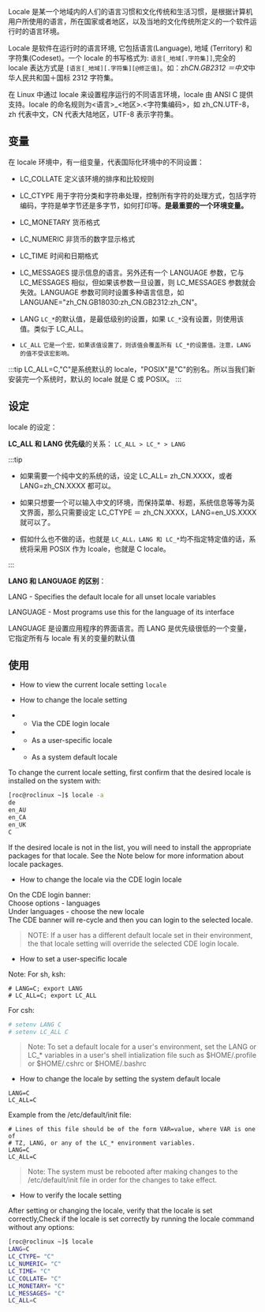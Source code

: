 Locale 是某一个地域内的人们的语言习惯和文化传统和生活习惯，是根据计算机用户所使用的语言，所在国家或者地区，以及当地的文化传统所定义的一个软件运行时的语言环境。

Locale 是软件在运行时的语言环境, 它包括语言(Language), 地域 (Territory) 和字符集(Codeset)。一个 locale 的书写格式为: `语言[_地域[.字符集]]`,完全的 locale 表达方式是 `[语言[_地域][.字符集][@修正值]`。如：zh*CN.GB2312 ＝中文*中华人民共和国＋国标 2312 字符集。

在 Linux 中通过 locale 来设置程序运行的不同语言环境，locale 由 ANSI C 提供支持。locale 的命名规则为<语言>\_<地区>.<字符集编码>，如 zh_CN.UTF-8，zh 代表中文，CN 代表大陆地区，UTF-8 表示字符集。

## 变量

在 locale 环境中，有一组变量，代表国际化环境中的不同设置：

- LC_COLLATE
  定义该环境的排序和比较规则

- LC_CTYPE
  用于字符分类和字符串处理，控制所有字符的处理方式，包括字符编码，字符是单字节还是多字节，如何打印等。**是最重要的一个环境变量。**

- LC_MONETARY
  货币格式

- LC_NUMERIC
  非货币的数字显示格式

- LC_TIME
  时间和日期格式

- LC_MESSAGES
  提示信息的语言。另外还有一个 LANGUAGE 参数，它与 LC_MESSAGES 相似，但如果该参数一旦设置，则 LC_MESSAGES 参数就会失效。LANGUAGE 参数可同时设置多种语言信息，如 LANGUANE="zh_CN.GB18030:zh_CN.GB2312:zh_CN"。

- LANG
  `LC_*`的默认值，是最低级别的设置，如果 `LC_*`没有设置，则使用该值。类似于 LC_ALL。

- `LC_ALL`
  `它是一个宏，如果该值设置了，则该值会覆盖所有 LC_*的设置值。注意，LANG 的值不受该宏影响。`

:::tip
LC_ALL=C,"C"是系统默认的 locale，"POSIX"是"C"的别名。所以当我们新安装完一个系统时，默认的 locale 就是 C 或 POSIX。
:::

## 设定

locale 的设定：

**LC_ALL 和 LANG 优先级**的关系： `LC_ALL > LC_* > LANG`

:::tip

- 如果需要一个纯中文的系统的话，设定 LC_ALL= zh_CN.XXXX，或者 LANG=zh_CN.XXXX 都可以。

- 如果只想要一个可以输入中文的环境，而保持菜单、标题，系统信息等等为英文界面，那么只需要设定 LC_CTYPE ＝ zh_CN.XXXX，LANG=en_US.XXXX 就可以了。

- 假如什么也不做的话，也就是 `LC_ALL，LANG 和 LC_*`均不指定特定值的话，系统将采用 POSIX 作为 lcoale，也就是 C locale。

:::

**LANG 和 LANGUAGE 的区别**：

LANG - Specifies the default locale for all unset locale variables

LANGUAGE - Most programs use this for the language of its interface

LANGUAGE 是设置应用程序的界面语言。而 LANG 是优先级很低的一个变量，它指定所有与 locale 有关的变量的默认值

## 使用

- How to view the current locale setting `locale`

- How to change the locale setting

- - Via the CDE login locale
- - As a user-specific locale
- - As a system default locale

To change the current locale setting, first confirm that the desired locale is installed on the system with:

```bash
[roc@roclinux ~]$ locale -a
de
en_AU
en_CA
en_UK
C
```

If the desired locale is not in the list, you will need to install the
appropriate packages for that locale. See the Note below for more information about locale packages.

- How to change the locale via the CDE login locale

On the CDE login banner:  
Choose options - languages  
Under languages - choose the new locale  
The CDE banner will re-cycle and then you can login to the selected locale.

> NOTE: If a user has a different default locale set in their environment, the
> that locale setting will override the selected CDE login locale.

- How to set a user-specific locale

Note:
For sh, ksh:

```ksh
# LANG=C; export LANG
# LC_ALL=C; export LC_ALL
```

For csh:

```csh
# setenv LANG C
# setenv LC_ALL C
```

> Note: To set a default locale for a user's environment, set the LANG or LC\_\* variables in a user's shell intialization file such as $HOME/.profile or $HOME/.cshrc or \$HOME/.bashrc

- How to change the locale by setting the system default locale

```
LANG=C
LC_ALL=C
```

Example from the /etc/default/init file:

```
# Lines of this file should be of the form VAR=value, where VAR is one of
# TZ, LANG, or any of the LC_* environment variables.
LANG=C
LC_ALL=C
```

> Note: The system must be rebooted after making changes to the /etc/default/init file in order for the changes to take effect.

- How to verify the locale setting

After setting or changing the locale, verify that the locale is set correctly,Check if the locale is set correctly by running the locale command without any options:

```bash
[roc@roclinux ~]$ locale
LANG=C
LC_CTYPE= "C"
LC_NUMERIC= "C"
LC_TIME= "C"
LC_COLLATE= "C"
LC_MONETARY= "C"
LC_MESSAGES= "C"
LC_ALL=C
```
